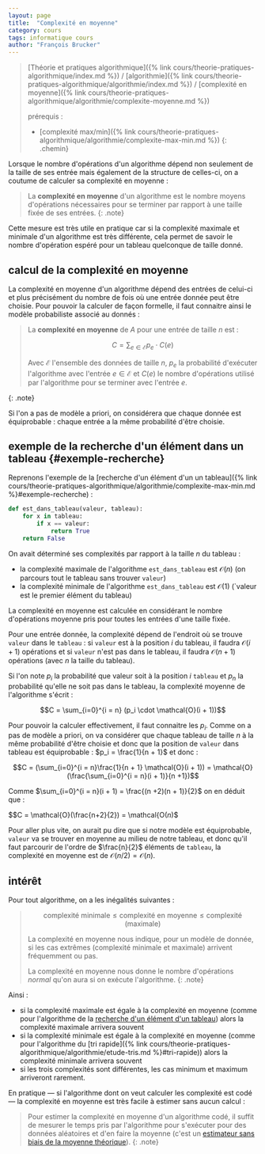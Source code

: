 ```yaml
---
layout: page
title:  "Complexité en moyenne"
category: cours
tags: informatique cours 
author: "François Brucker"
---
```


> [Théorie et pratiques algorithmique]({% link cours/theorie-pratiques-algorithmique/index.md %}) / [algorithmie]({% link cours/theorie-pratiques-algorithmique/algorithmie/index.md %}) / [complexité en moyenne]({% link cours/theorie-pratiques-algorithmique/algorithmie/complexite-moyenne.md %})
>
> prérequis :
>
>* [complexité max/min]({% link cours/theorie-pratiques-algorithmique/algorithmie/complexite-max-min.md %})
{: .chemin}

Lorsque le nombre d'opérations d'un algorithme dépend non seulement de la taille de ses entrée mais également de la structure de celles-ci, on a coutume de calculer sa complexité en moyenne :

> La **complexité en moyenne** d'un algorithme est le nombre moyens d'opérations nécessaires pour se terminer par rapport à une taille fixée de ses entrées.
{: .note}

Cette mesure est très utile en pratique car si la complexité maximale et minimale d'un algorithme est très différente, cela permet de savoir le nombre d'opération espéré pour un tableau quelconque de taille donné.

## calcul de la complexité en moyenne

La complexité en moyenne d'un algorithme dépend des entrées de celui-ci et plus précisément du nombre de fois où une entrée donnée peut être choisie. Pour pouvoir la calculer de façon formelle, il faut connaitre ainsi le modèle probabiliste associé au donnés :

> La **complexité en moyenne** de $A$ pour une entrée de taille $n$ est :
>
> $$C = \sum_{e \in \mathcal{E}} p_e \cdot C(e)$$
>
> Avec $\mathcal{E}$ l'ensemble des données de taille $n$, $p_e$ la probabilité d'exécuter l'algorithme avec l'entrée $e \in \mathcal{E}$ et $C(e)$ le nombre d'opérations utilisé par l'algorithme pour se terminer avec l'entrée $e$.
>
{: .note}

Si l'on a pas de modèle a priori, on considérera que chaque donnée est équiprobable : chaque entrée a la même probabilité d'être choisie.

## exemple de la recherche d'un élément dans un tableau {#exemple-recherche}

Reprenons l'exemple de la [recherche d'un élément d'un un tableau]({% link cours/theorie-pratiques-algorithmique/algorithmie/complexite-max-min.md %}#exemple-recherche) :

```python
def est_dans_tableau(valeur, tableau):
    for x in tableau:
        if x == valeur:
            return True
    return False
```

On avait déterminé ses complexités par rapport à la taille $n$ du tableau :

* la complexité maximale de l'algorithme `est_dans_tableau` est $\mathcal{O}(n)$ (on parcours tout le tableau sans trouver `valeur`)
* la complexité minimale de l'algorithme `est_dans_tableau` est $\mathcal{O}(1)$ (`valeur est le premier élément du tableau)

La complexité en moyenne est calculée en considérant le nombre d'opérations moyenne pris pour toutes les entrées d'une taille fixée.

Pour une entrée donnée, la complexité dépend de l'endroit où se trouve `valeur` dans le `tableau` : si `valeur` est à la position $i$ du tableau, il faudra $\mathcal{O}(i + 1)$ opérations et si `valeur` n'est pas dans le tableau, il faudra $\mathcal{O}(n + 1)$ opérations (avec $n$ la taille du tableau).

Si l'on note $p_i$  la probabilité que valeur soit à la position $i$ `tableau` et $p_{n}$ la probabilité qu'elle ne soit pas dans le tableau, la complexité moyenne de l'algorithme s'écrit :

$$C = \sum_{i=0}^{i = n} (p_i \cdot \mathcal{O}(i + 1))$$

Pour pouvoir la calculer effectivement, il faut connaitre les $p_i$. Comme on a pas de modèle a priori, on va considérer que chaque tableau de taille $n$ à la même probabilité d'être choisie et donc que la position de `valeur` dans tableau est équiprobable : $p_i = \frac{1}{n + 1}$ et donc :

$$C =  (\sum_{i=0}^{i = n}\frac{1}{n + 1} \mathcal{O}(i + 1)) = \mathcal{O}(\frac{\sum_{i=0}^{i = n}(i + 1)}{n +1})$$

Comme $\sum_{i=0}^{i = n}(i + 1) = \frac{(n +2)(n + 1)}{2}$ on en déduit que :

$$C = \mathcal{O}(\frac{n+2}{2}) = \mathcal{O$(n)$$

Pour aller plus vite, on aurait pu dire que si notre modèle est équiprobable, `valeur` va se trouver en moyenne au milieu de notre tableau, et donc qu'il faut parcourir de l'ordre de $\frac{n}{2}$ éléments de `tableau`, la complexité en moyenne est de $\mathcal{O}(n/2) = \mathcal{O}(n)$.

## intérêt

Pour tout algorithme, on a les inégalités suivantes :

>
>$$\mbox{complexité minimale} \leq \mbox{complexité en moyenne} \leq \mbox{complexité (maximale)}$$
>
>La complexité en moyenne nous indique, pour un modèle de donnée, si les cas extrêmes (complexité minimale et maximale) arrivent fréquemment ou pas.
>
> La complexité en moyenne nous donne le nombre d'opérations *normal* qu'on aura si on exécute l'algorithme.
{: .note}

Ainsi :

* si la complexité maximale est égale à la complexité en moyenne (comme pour l'algorithme de la [recherche d'un élément d'un tableau]({#exemple-recherche})) alors la complexité maximale arrivera souvent
* si la complexité minimale est égale à la complexité en moyenne (comme pour l'algorithme du [tri rapide]({% link cours/theorie-pratiques-algorithmique/algorithmie/etude-tris.md %}#tri-rapide)) alors la complexité minimale arrivera souvent
* si les trois complexités sont différentes, les cas minimum et maximum arriveront rarement.

En pratique — si l'algorithme dont on veut calculer les complexité est codé — la complexité en moyenne est très facile à estimer sans aucun calcul :

> Pour estimer la complexité en moyenne d'un algorithme codé, il suffit de mesurer le temps pris par l'algorithme pour s'exécuter pour des données aléatoires et d'en faire la moyenne (c'est un [estimateur sans biais de la moyenne théorique](https://fr.wikipedia.org/wiki/Estimateur_(statistique)#Estimateur_de_la_moyenne_de_Y)).
{: .note}
